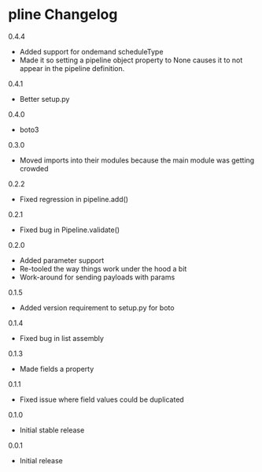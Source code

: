 # pline Changelog

0.4.4
* Added support for ondemand scheduleType
* Made it so setting a pipeline object property to None causes it to not appear in the pipeline 
  definition.

0.4.1
* Better setup.py

0.4.0
* boto3

0.3.0
* Moved imports into their modules because the main module was getting crowded

0.2.2
* Fixed regression in pipeline.add() 

0.2.1
* Fixed bug in Pipeline.validate()

0.2.0
* Added parameter support
* Re-tooled the way things work under the hood a bit
* Work-around for sending payloads with params

0.1.5
* Added version requirement to setup.py for boto

0.1.4
* Fixed bug in list assembly

0.1.3
* Made fields a property

0.1.1
* Fixed issue where field values could be duplicated

0.1.0
* Initial stable release

0.0.1
* Initial release
